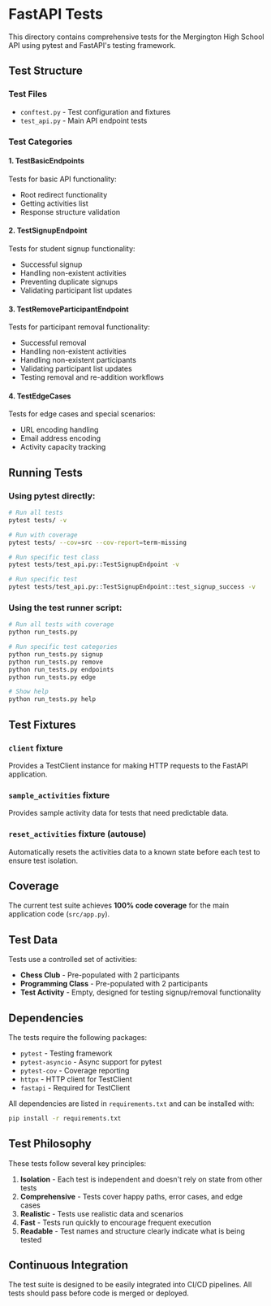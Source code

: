 # FastAPI Tests

This directory contains comprehensive tests for the Mergington High School API using pytest and FastAPI's testing framework.

## Test Structure

### Test Files

- `conftest.py` - Test configuration and fixtures
- `test_api.py` - Main API endpoint tests

### Test Categories

#### 1. TestBasicEndpoints
Tests for basic API functionality:
- Root redirect functionality
- Getting activities list
- Response structure validation

#### 2. TestSignupEndpoint  
Tests for student signup functionality:
- Successful signup
- Handling non-existent activities
- Preventing duplicate signups
- Validating participant list updates

#### 3. TestRemoveParticipantEndpoint
Tests for participant removal functionality:
- Successful removal
- Handling non-existent activities
- Handling non-existent participants
- Validating participant list updates
- Testing removal and re-addition workflows

#### 4. TestEdgeCases
Tests for edge cases and special scenarios:
- URL encoding handling
- Email address encoding
- Activity capacity tracking

## Running Tests

### Using pytest directly:
```bash
# Run all tests
pytest tests/ -v

# Run with coverage
pytest tests/ --cov=src --cov-report=term-missing

# Run specific test class
pytest tests/test_api.py::TestSignupEndpoint -v

# Run specific test
pytest tests/test_api.py::TestSignupEndpoint::test_signup_success -v
```

### Using the test runner script:
```bash
# Run all tests with coverage
python run_tests.py

# Run specific test categories
python run_tests.py signup
python run_tests.py remove
python run_tests.py endpoints
python run_tests.py edge

# Show help
python run_tests.py help
```

## Test Fixtures

### `client` fixture
Provides a TestClient instance for making HTTP requests to the FastAPI application.

### `sample_activities` fixture  
Provides sample activity data for tests that need predictable data.

### `reset_activities` fixture (autouse)
Automatically resets the activities data to a known state before each test to ensure test isolation.

## Coverage

The current test suite achieves **100% code coverage** for the main application code (`src/app.py`).

## Test Data

Tests use a controlled set of activities:
- **Chess Club** - Pre-populated with 2 participants
- **Programming Class** - Pre-populated with 2 participants  
- **Test Activity** - Empty, designed for testing signup/removal functionality

## Dependencies

The tests require the following packages:
- `pytest` - Testing framework
- `pytest-asyncio` - Async support for pytest
- `pytest-cov` - Coverage reporting
- `httpx` - HTTP client for TestClient
- `fastapi` - Required for TestClient

All dependencies are listed in `requirements.txt` and can be installed with:
```bash
pip install -r requirements.txt
```

## Test Philosophy

These tests follow several key principles:

1. **Isolation** - Each test is independent and doesn't rely on state from other tests
2. **Comprehensive** - Tests cover happy paths, error cases, and edge cases
3. **Realistic** - Tests use realistic data and scenarios
4. **Fast** - Tests run quickly to encourage frequent execution
5. **Readable** - Test names and structure clearly indicate what is being tested

## Continuous Integration

The test suite is designed to be easily integrated into CI/CD pipelines. All tests should pass before code is merged or deployed.
